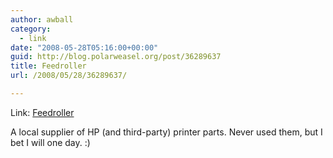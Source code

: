 ```yaml
---
author: awball
category:
  - link
date: "2008-05-28T05:16:00+00:00"
guid: http://blog.polarweasel.org/post/36289637
title: Feedroller
url: /2008/05/28/36289637/

---
```

Link: [Feedroller](http://www.feedroller.com/store/index.php)

A local supplier of HP (and third-party) printer parts. Never used them, but I bet I will one day. :)
